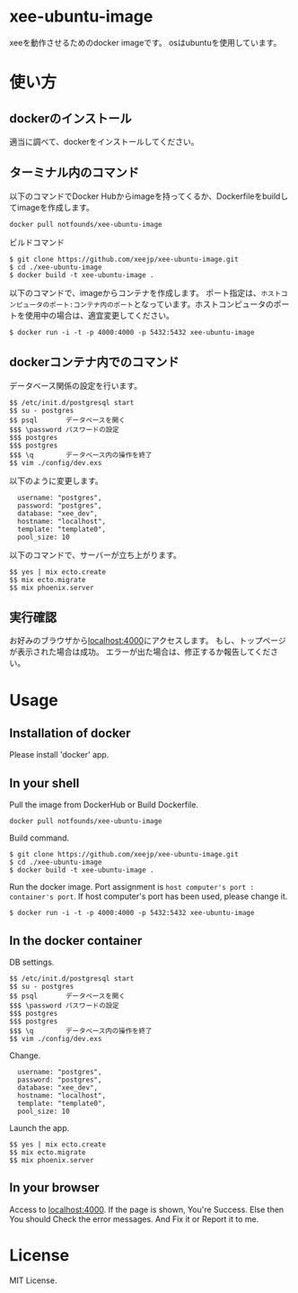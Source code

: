 # xee-ubuntu-image
xeeを動作させるためのdocker imageです。
osはubuntuを使用しています。

# 使い方
## dockerのインストール
適当に調べて、dockerをインストールしてください。

## ターミナル内のコマンド
以下のコマンドでDocker Hubからimageを持ってくるか、Dockerfileをbuildしてimageを作成します。
```
docker pull notfounds/xee-ubuntu-image
```

ビルドコマンド
```
$ git clone https://github.com/xeejp/xee-ubuntu-image.git
$ cd ./xee-ubuntu-image
$ docker build -t xee-ubuntu-image .
```

以下のコマンドで、imageからコンテナを作成します。
ポート指定は、`ホストコンピュータのポート:コンテナ内のポート`となっています。ホストコンピュータのポートを使用中の場合は、適宜変更してください。
```
$ docker run -i -t -p 4000:4000 -p 5432:5432 xee-ubuntu-image
```

## dockerコンテナ内でのコマンド
データベース関係の設定を行います。
```
$$ /etc/init.d/postgresql start
$$ su - postgres
$$ psql       データベースを開く
$$$ \password パスワードの設定
$$$ postgres
$$$ postgres
$$$ \q        データベース内の操作を終了
$$ vim ./config/dev.exs
```

以下のように変更します。
```
  username: "postgres",
  password: "postgres",
  database: "xee_dev",
  hostname: "localhost",
  template: "template0",
  pool_size: 10
```

以下のコマンドで、サーバーが立ち上がります。
```
$$ yes | mix ecto.create
$$ mix ecto.migrate
$$ mix phoenix.server
```

## 実行確認
お好みのブラウザから[localhost:4000](localhost:4000)にアクセスします。
もし、トップページが表示された場合は成功。
エラーが出た場合は、修正するか報告してください。


# Usage
## Installation of docker
Please install 'docker' app.

## In your shell
Pull the image from DockerHub or Build Dockerfile.
```
docker pull notfounds/xee-ubuntu-image
```

Build command.
```
$ git clone https://github.com/xeejp/xee-ubuntu-image.git
$ cd ./xee-ubuntu-image
$ docker build -t xee-ubuntu-image .
```

Run the docker image.
Port assignment is `host computer's port : container's port`.
If host computer's port has been used, please change it.
```
$ docker run -i -t -p 4000:4000 -p 5432:5432 xee-ubuntu-image
```

## In the docker container
DB settings.
```
$$ /etc/init.d/postgresql start
$$ su - postgres
$$ psql       データベースを開く
$$$ \password パスワードの設定
$$$ postgres
$$$ postgres
$$$ \q        データベース内の操作を終了
$$ vim ./config/dev.exs
```

Change.
```
  username: "postgres",
  password: "postgres",
  database: "xee_dev",
  hostname: "localhost",
  template: "template0",
  pool_size: 10
```

Launch the app.
```
$$ yes | mix ecto.create
$$ mix ecto.migrate
$$ mix phoenix.server
```

## In your browser
Access to [localhost:4000](localhost:4000).
If the page is shown, You're Success.
Else then You should Check the error messages. And Fix it or Report it to me.

# License
MIT License.
